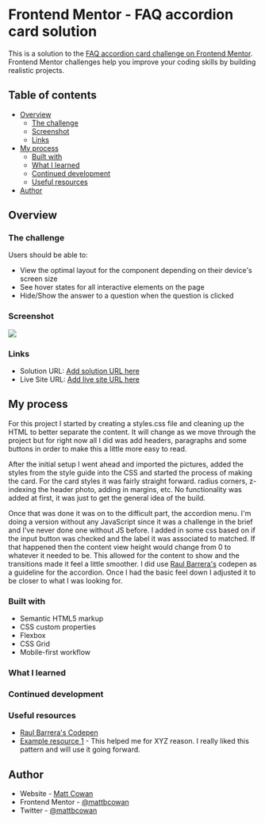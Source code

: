# Frontend Mentor - FAQ accordion card solution

This is a solution to the [FAQ accordion card challenge on Frontend Mentor](https://www.frontendmentor.io/challenges/faq-accordion-card-XlyjD0Oam). Frontend Mentor challenges help you improve your coding skills by building realistic projects.

## Table of contents

- [Overview](#overview)
  - [The challenge](#the-challenge)
  - [Screenshot](#screenshot)
  - [Links](#links)
- [My process](#my-process)
  - [Built with](#built-with)
  - [What I learned](#what-i-learned)
  - [Continued development](#continued-development)
  - [Useful resources](#useful-resources)
- [Author](#author)

## Overview

### The challenge

Users should be able to:

- View the optimal layout for the component depending on their device's screen size
- See hover states for all interactive elements on the page
- Hide/Show the answer to a question when the question is clicked

### Screenshot

![](./screenshot.jpg)

### Links

- Solution URL: [Add solution URL here](https://your-solution-url.com)
- Live Site URL: [Add live site URL here](https://your-live-site-url.com)

## My process

For this project I started by creating a styles.css file and cleaning up the HTML to better separate the content. It will change as we move through the project but for right now all I did was add headers, paragraphs and some buttons in order to make this a little more easy to read.

After the initial setup I went ahead and imported the pictures, added the styles from the style guide into the CSS and started the process of making the card. For the card styles it was fairly straight forward. radius corners, z-indexing the header photo, adding in margins, etc. No functionality was added at first, it was just to get the general idea of the build.

Once that was done it was on to the difficult part, the accordion menu. I'm doing a version without any JavaScript since it was a challenge in the brief and I've never done one without JS before. I added in some css based on if the input button was checked and the label it was associated to matched. If that happened then the content view height would change from 0 to whatever it needed to be. This allowed for the content to show and the transitions made it feel a little smoother. I did use [Raul Barrera's](https://codepen.io/raubaca/pen/PZzpVe?editors=1100) codepen as a guideline for the accordion. Once I had the basic feel down I adjusted it to be closer to what I was looking for.

### Built with

- Semantic HTML5 markup
- CSS custom properties
- Flexbox
- CSS Grid
- Mobile-first workflow

### What I learned

### Continued development

### Useful resources

- [Raul Barrera's Codepen](https://codepen.io/raubaca/pen/PZzpVe?editors=1100)
- [Example resource 1](https://www.example.com) - This helped me for XYZ reason. I really liked this pattern and will use it going forward.

## Author

- Website - [Matt Cowan](https://www.mattbcowan.com)
- Frontend Mentor - [@mattbcowan](https://www.frontendmentor.io/profile/mattbcowan)
- Twitter - [@mattbcowan](https://www.twitter.com/mattbcowan)
